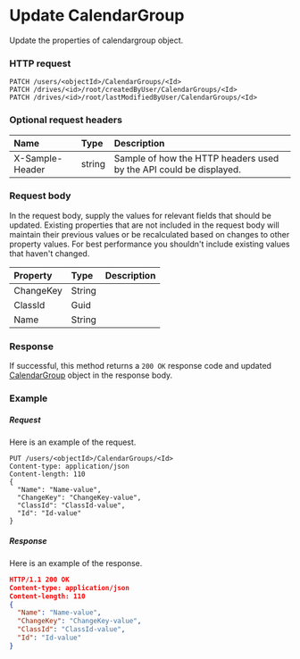 # Update CalendarGroup

Update the properties of calendargroup object.
### HTTP request
```http
PATCH /users/<objectId>/CalendarGroups/<Id>
PATCH /drives/<id>/root/createdByUser/CalendarGroups/<Id>
PATCH /drives/<id>/root/lastModifiedByUser/CalendarGroups/<Id>
```
### Optional request headers
| Name       | Type | Description|
|:-----------|:------|:----------|
| X-Sample-Header  | string  | Sample of how the HTTP headers used by the API could be displayed.|

### Request body
In the request body, supply the values for relevant fields that should be updated. Existing properties that are not included in the request body will maintain their previous values or be recalculated based on changes to other property values. For best performance you shouldn't include existing values that haven't changed.

| Property	   | Type	|Description|
|:---------------|:--------|:----------|
|ChangeKey|String||
|ClassId|Guid||
|Name|String||

### Response
If successful, this method returns a `200 OK` response code and updated [CalendarGroup](../resources/calendargroup.md) object in the response body.
### Example
##### Request
Here is an example of the request.
```http
PUT /users/<objectId>/CalendarGroups/<Id>
Content-type: application/json
Content-length: 110
{
  "Name": "Name-value",
  "ChangeKey": "ChangeKey-value",
  "ClassId": "ClassId-value",
  "Id": "Id-value"
}
```
##### Response
Here is an example of the response.
```json
HTTP/1.1 200 OK
Content-type: application/json
Content-length: 110
{
  "Name": "Name-value",
  "ChangeKey": "ChangeKey-value",
  "ClassId": "ClassId-value",
  "Id": "Id-value"
}
```
<!-- uuid: e24f5931-6695-4e87-8ce6-f40808797137\n2015-10-09 15:13:08 UTC -->